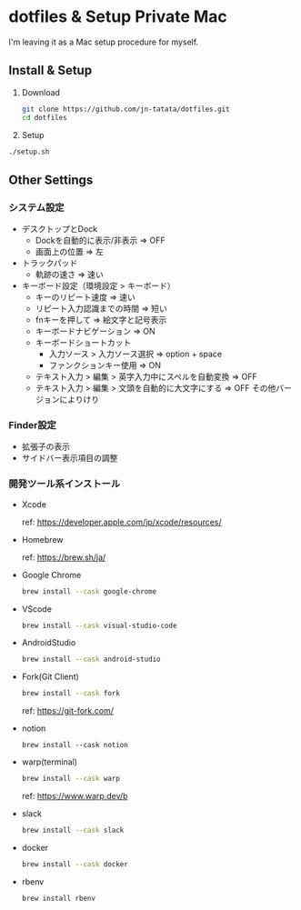 # dotfiles & Setup Private Mac

I'm leaving it as a Mac setup procedure for myself.

## Install & Setup

1. Download
   ```bash
   git clone https://github.com/jn-tatata/dotfiles.git
   cd dotfiles
   ```

1. Setup

  ```bash
  ./setup.sh
  ```

## Other Settings

### システム設定

- デスクトップとDock
  - Dockを自動的に表示/非表示 => OFF
  - 画面上の位置 => 左
- トラックパッド
  - 軌跡の速さ => 速い
- キーボード設定（環境設定 > キーボード）
  - キーのリピート速度 => 速い
  - リピート入力認識までの時間 => 短い
  - fnキーを押して => 絵文字と記号表示
  - キーボードナビゲーション => ON
  - キーボードショートカット
    - 入力ソース > 入力ソース選択 => option + space
    - ファンクションキー使用 => ON
  - テキスト入力 > 編集 > 英字入力中にスペルを自動変換 => OFF
  - テキスト入力 > 編集 > 文頭を自動的に大文字にする => OFF
その他バージョンによりけり

### Finder設定
- 拡張子の表示
- サイドバー表示項目の調整

### 開発ツール系インストール

- Xcode

  ref: https://developer.apple.com/jp/xcode/resources/

- Homebrew

  ref: https://brew.sh/ja/

- Google Chrome

  ```bash
  brew install --cask google-chrome
  ```

- VScode
  ```bash
  brew install --cask visual-studio-code
  ```

- AndroidStudio
  ```bash
  brew install --cask android-studio
  ```

- Fork(Git Client)
  ```bash
  brew install --cask fork
  ```
  ref: https://git-fork.com/

- notion
  ```
  brew install --cask notion
  ```

- warp(terminal)
  ```bash
  brew install --cask warp
  ```
  ref: https://www.warp.dev/b

- slack
  ```bash
  brew install --cask slack
  ```

- docker
  ```bash
  brew install --cask docker
  ```

- rbenv
  ```bash
  brew install rbenv
  ```
